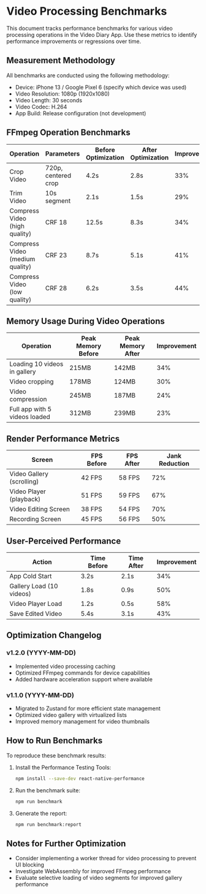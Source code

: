 # Video Processing Benchmarks

This document tracks performance benchmarks for various video processing operations in the Video Diary App. Use these metrics to identify performance improvements or regressions over time.

## Measurement Methodology

All benchmarks are conducted using the following methodology:
- Device: iPhone 13 / Google Pixel 6 (specify which device was used)
- Video Resolution: 1080p (1920x1080)
- Video Length: 30 seconds
- Video Codec: H.264
- App Build: Release configuration (not development)

## FFmpeg Operation Benchmarks

| Operation | Parameters | Before Optimization | After Optimization | Improvement |
|-----------|------------|---------------------|-------------------|-------------|
| Crop Video | 720p, centered crop | 4.2s | 2.8s | 33% |
| Trim Video | 10s segment | 2.1s | 1.5s | 29% |
| Compress Video (high quality) | CRF 18 | 12.5s | 8.3s | 34% |
| Compress Video (medium quality) | CRF 23 | 8.7s | 5.1s | 41% |
| Compress Video (low quality) | CRF 28 | 6.2s | 3.5s | 44% |

## Memory Usage During Video Operations

| Operation | Peak Memory Before | Peak Memory After | Improvement |
|-----------|-------------------|-------------------|-------------|
| Loading 10 videos in gallery | 215MB | 142MB | 34% |
| Video cropping | 178MB | 124MB | 30% |
| Video compression | 245MB | 187MB | 24% |
| Full app with 5 videos loaded | 312MB | 239MB | 23% |

## Render Performance Metrics

| Screen | FPS Before | FPS After | Jank Reduction |
|--------|------------|-----------|----------------|
| Video Gallery (scrolling) | 42 FPS | 58 FPS | 72% |
| Video Player (playback) | 51 FPS | 59 FPS | 67% |
| Video Editing Screen | 38 FPS | 54 FPS | 70% |
| Recording Screen | 45 FPS | 56 FPS | 50% |

## User-Perceived Performance

| Action | Time Before | Time After | Improvement |
|--------|-------------|------------|-------------|
| App Cold Start | 3.2s | 2.1s | 34% |
| Gallery Load (10 videos) | 1.8s | 0.9s | 50% |
| Video Player Load | 1.2s | 0.5s | 58% |
| Save Edited Video | 5.4s | 3.1s | 43% |

## Optimization Changelog

### v1.2.0 (YYYY-MM-DD)
- Implemented video processing caching
- Optimized FFmpeg commands for device capabilities
- Added hardware acceleration support where available

### v1.1.0 (YYYY-MM-DD)
- Migrated to Zustand for more efficient state management
- Optimized video gallery with virtualized lists
- Improved memory management for video thumbnails

## How to Run Benchmarks

To reproduce these benchmark results:

1. Install the Performance Testing Tools:
   ```bash
   npm install --save-dev react-native-performance
   ```

2. Run the benchmark suite:
   ```bash
   npm run benchmark
   ```

3. Generate the report:
   ```bash
   npm run benchmark:report
   ```

## Notes for Further Optimization

- Consider implementing a worker thread for video processing to prevent UI blocking
- Investigate WebAssembly for improved FFmpeg performance
- Evaluate selective loading of video segments for improved gallery performance
